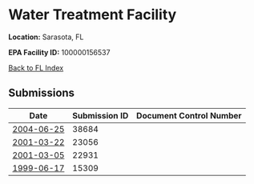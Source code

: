 # Water Treatment Facility

**Location:** Sarasota, FL

**EPA Facility ID:** 100000156537

[Back to FL Index](../../index.md)

## Submissions

| Date | Submission ID | Document Control Number |
|------|--------------|-------------------------|
| [2004-06-25](submissions/38684.md) | 38684 |  |
| [2001-03-22](submissions/23056.md) | 23056 |  |
| [2001-03-05](submissions/22931.md) | 22931 |  |
| [1999-06-17](submissions/15309.md) | 15309 |  |
